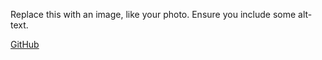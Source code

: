 Replace this with an image, like your photo. Ensure you include some alt-text.

[GitHub](http://github.com/amrithags/)


